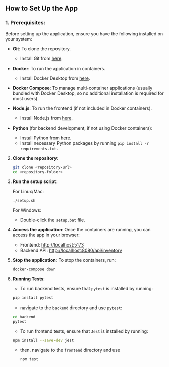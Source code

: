 ## How to Set Up the App

### 1. **Prerequisites**:
Before setting up the application, ensure you have the following installed on your system:

- **Git**: To clone the repository.
  - Install Git from [here](https://git-scm.com/).
  
- **Docker**: To run the application in containers.
  - Install Docker Desktop from [here](https://www.docker.com/products/docker-desktop).
  
- **Docker Compose**: To manage multi-container applications (usually bundled with Docker Desktop, so no additional installation is required for most users).

- **Node.js**: To run the frontend (if not included in Docker containers).
  - Install Node.js from [here](https://nodejs.org/).

- **Python** (for backend development, if not using Docker containers):
  - Install Python from [here](https://www.python.org/downloads/).
  - Install necessary Python packages by running `pip install -r requirements.txt`.


2. **Clone the repository**:
    ```bash
    git clone <repository-url>
    cd <repository-folder>
    ```

3. **Run the setup script**:

    For Linux/Mac:
    ```bash
    ./setup.sh
    ```

    For Windows:
    - Double-click the `setup.bat` file.

4. **Access the application**:
    Once the containers are running, you can access the app in your browser:
    - Frontend: [http://localhost:5173](http://localhost:5173)
    - Backend API: [http://localhost:8080/api/inventory](http://localhost:8080/api/inventory)

5. **Stop the application**:
    To stop the containers, run:

    ```bash
    docker-compose down
    ```

6. **Running Tests**:
    - To run backend tests, ensure that `pytest` is installed by running:
    ```bash
    pip install pytest
    ```
      - navigate to the `backend` directory and use `pytest`:
      ```bash
      cd backend
      pytest
      ```
    - To run frontend tests, ensure that `Jest` is installed by running:
    ```bash
    npm install --save-dev jest
    ```
      - then, navigate to the `frontend` directory and use 
        ```bash
        npm test
        ```

        